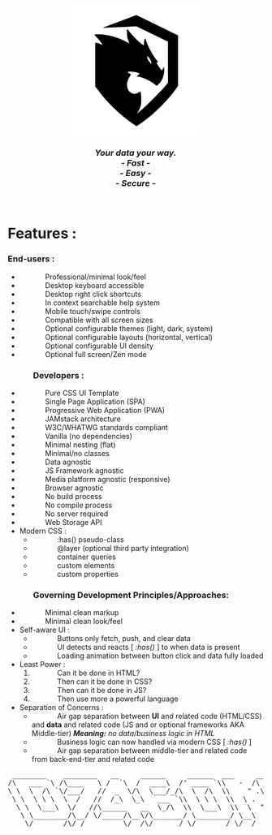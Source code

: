 <div align="center"><img src="assets/images/logo.svg" width="50%" / title="D7460N UI" alt="D7460N UI"></div>

<h3 align="center"><i>Your data your way.<br />- Fast -<br />- Easy -<br />- Secure -</i></h3>

<p>&#160;</p>

<h1>Features :</h1>
 
### End-users :

<div style="text-indent: 50px;">
<ul>
  <li>Professional/minimal look/feel</li>
  <li>Desktop keyboard accessible</li>
  <li>Desktop right click shortcuts</li>
  <li>In context searchable help system</li>
  <li>Mobile touch/swipe controls</li>
  <li>Compatible with all screen sizes</li>
  <li>Optional configurable themes (light, dark, system)</li>
  <li>Optional configurable layouts (horizontal, vertical)</li>
  <li>Optional configurable UI density</li>
  <li>Optional full screen/Zen mode</li> 
</ul>

### Developers :

<ul>
  <li>Pure CSS UI Template</li>
  <li>Single Page Application (SPA)</li>
  <li>Progressive Web Application (PWA)</li>
  <li>JAMstack architecture</li>
  <li>W3C/WHATWG standards compliant</li>
  <li>Vanilla (no dependencies)</li>
  <li>Minimal nesting (flat)</li>
  <li>Minimal/no classes</li>
  <li>Data agnostic</li>
  <li>JS Framework agnostic</li>
  <li>Media platform agnostic (responsive)</li>
  <li>Browser agnostic</li>
  <li>No build process</li>
  <li>No compile process</li>
  <li>No server required</li>
  <li>Web Storage API</li>
  <li>Modern CSS :
    <ul>
      <li>:has() pseudo-class</li>
      <li>@layer (optional third party integration)
      <li>container queries
      <li>custom elements
      <li>custom properties
    </ul>
  </li>
</ul>

### Governing Development Principles/Approaches:

<ul>
  <li>Minimal clean markup</li>
  <li>Minimal clean look/feel</li>
  <li>Self-aware UI :
    <ul>
      <li>Buttons only fetch, push, and clear data</li>
     <li>UI detects and reacts [ <i>:has()</i> ] to when data is present</li>
      <li>Loading animation between button click and data fully loaded</li>
    </ul>
  </li>
  <li>Least Power :
    <ol>
      <li>Can it be done in HTML?</li>
      <li>Then can it be done in CSS?</li>
      <li>Then can it be done in JS?</li>
      <li>Then use more a powerful language</li>
    </ol>
  </li>
  <li>Separation of Concerns :
    <ul>
      <li>Air gap separation between <b>UI</b> and related code (HTML/CSS) and <b>data</b> and related code (JS and or optional frameworks AKA Middle-tier) <i><b>Meaning:</b> no data/business logic in HTML</i></li>
       <li>Business logic can now handled via modern CSS [ <i>:has()</i> ]</li>
      <li>Air gap separation between middle-tier and related code from back-end-tier and related code</li>
    </ul>
  </li>
</ul>
</div>


<pre>
 ________    ________   __     ______     ______  ___     ___      ___    ___ ___
/\   ___ `\ /\____   \ /  `\  /  ____\  /' ____ `\\   -  /\  \    /\  \  /\  \\  \
\ \  \  /\ `\/___/   //  _  \/\  \___/_/\  \  /\  \\    " .\  \   \ \  \ \ \  \\  \
 \ \  \ \ \  \  /   //  /_\  \_\   ___ `\\  \ \ \  \\  \ .     \   \ \  \ \ \  \\  \
  \ \  \___\  \/   //\______   __  \_/\  \\  \___\  \\  \  " .  \   \ \  \___\  \\  \
   \ \________/\__/ \/_____/\__\/\_______/ \________/ \__\  \ \__\   \ \________/ \__\
    \/_______/\/_/         \/__/\/______/ \/_______/ \/__/   \/__/    \/_______/ \/__/
</pre>
